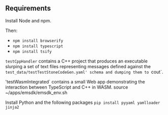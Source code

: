 Requirements
----------------

Install Node and npm.

Then:
- `npm install browserify`
- `npm install typescript`
- `npm install tsify`

`testCppHandler` contains a C++ project that produces an executable 
slurping a set of text files representing messages defined against 
the `test_data/testTestStoneCodeGen.yaml' schema and dumping them to `cout`.

'testWasmIntegrated` contains a small Web app demonstrating the 
interaction between TypeScript and C++ in WASM.
source ~/apps/emsdk/emsdk_env.sh


Install Python and the following packages `pip install pyyaml yamlloader jinja2`

